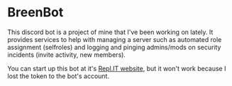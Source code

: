 # BreenBot
This discord bot is a project of mine that I've been working on lately. It provides services to help with managing a server such as automated role assignment (selfroles) and logging and pinging admins/mods on security incidents (invite activity, new members).

You can start up this bot at it's [Repl.IT website](https://breenbot.madkamel.repl.co/), but it won't work because I lost the token to the bot's account.
